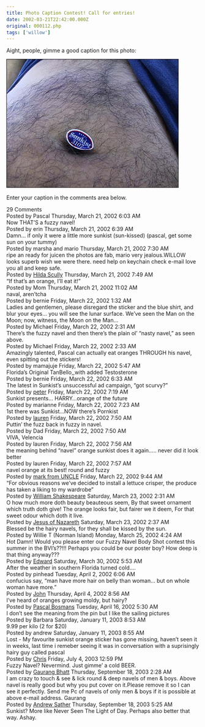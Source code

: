 ```yaml
---
title: Photo Caption Contest! Call for entries!
date: 2002-03-21T22:42:00.000Z
original: 000112.php
tags: ['willow']
---
```


Aight, people, gimme a good caption for this photo:

<p class="polaroid" style="--deg: -2deg"><img src="./sunkist-navel.jpg" /></p>

Enter your caption in the comments area below.

<div class="commentdivider"></div><span class="commentheader">29 Comments</span>

<div class="commentdivider">
<span class="commentauthorbox">Posted by Pascal</span>
<span class="commentdatebox">Thursday, March 21, 2002</span>
<span class="commenttimebox"> 6:03 AM</span>
</div>
<div class="commentbody">Now THAT’S a fuzzy navel!</div>
<div class="commentdivider">
<span class="commentauthorbox">Posted by erin</span>
<span class="commentdatebox">Thursday, March 21, 2002</span>
<span class="commenttimebox"> 6:39 AM</span>
</div>
<div class="commentbody">Damn… if only it were a little more sunkist (sun-kissed) (pascal, get some sun on your tummy)</div>
<div class="commentdivider">
<span class="commentauthorbox">Posted by marsha and mario</span>
<span class="commentdatebox">Thursday, March 21, 2002</span>
<span class="commenttimebox"> 7:30 AM</span>
</div>
<div class="commentbody">ripe an ready for juicen the photos are fab, mario very jealous.WILLOW looks superb wish we were there. need help  on keychain check e-mail  love you all and keep safe.</div>
<div class="commentdivider">
<span class="commentauthorbox">Posted by <a href="mailto&#58;hilda&#64;forkitude&#46;com">Hilda Scully</a></span>
<span class="commentdatebox">Thursday, March 21, 2002</span>
<span class="commenttimebox"> 7:49 AM</span>
</div>
<div class="commentbody">“If that’s an orange, I’ll eat it!”</div>
<div class="commentdivider">
<span class="commentauthorbox">Posted by Mom</span>
<span class="commentdatebox">Thursday, March 21, 2002</span>
<span class="commenttimebox">11:02 AM</span>
</div>
<div class="commentbody">naval, aren’tcha</div>
<div class="commentdivider">
<span class="commentauthorbox">Posted by bernie</span>
<span class="commentdatebox">Friday, March 22, 2002</span>
<span class="commenttimebox"> 1:32 AM</span>
</div>
<div class="commentbody">Ladies and gentlemen, please disregard the sticker and the blue shirt, and blur your eyes… you will see the lunar surface. We’ve seen the Man on the Moon; now, witness, the Moon on the Man…</div>
<div class="commentdivider">
<span class="commentauthorbox">Posted by Michael</span>
<span class="commentdatebox">Friday, March 22, 2002</span>
<span class="commenttimebox"> 2:31 AM</span>
</div>
<div class="commentbody">There’s the fuzzy navel and then there’s the plain ol’ “nasty navel,” as seen above.</div>
<div class="commentdivider">
<span class="commentauthorbox">Posted by Michael</span>
<span class="commentdatebox">Friday, March 22, 2002</span>
<span class="commenttimebox"> 2:33 AM</span>
</div>
<div class="commentbody">Amazingly talented, Pascal can actually eat oranges THROUGH his navel, even spitting out the stickers!</div>
<div class="commentdivider">
<span class="commentauthorbox">Posted by mamajuje</span>
<span class="commentdatebox">Friday, March 22, 2002</span>
<span class="commenttimebox"> 5:47 AM</span>
</div>
<div class="commentbody">Florida’s Original TanBello,,with added Testosterone</div>
<div class="commentdivider">
<span class="commentauthorbox">Posted by bernie</span>
<span class="commentdatebox">Friday, March 22, 2002</span>
<span class="commenttimebox"> 6:33 AM</span>
</div>
<div class="commentbody">The latest in Sunkist’s unsuccessful ad campaign, “got scurvy?”</div>
<div class="commentdivider">
<span class="commentauthorbox">Posted by <a href="mailto&#58;anotherkeslin&#64;yahoo&#46;com">peter</a></span>
<span class="commentdatebox">Friday, March 22, 2002</span>
<span class="commenttimebox"> 7:19 AM</span>
</div>
<div class="commentbody">Sunkist presents… HARRY…orange of the future</div>
<div class="commentdivider">
<span class="commentauthorbox">Posted by marianne</span>
<span class="commentdatebox">Friday, March 22, 2002</span>
<span class="commenttimebox"> 7:23 AM</span>
</div>
<div class="commentbody">1st there was Sunkist…NOW there’s Pornkist</div>
<div class="commentdivider">
<span class="commentauthorbox">Posted by <a href="mailto&#58;lauren&#64;balthrop&#46;com">lauren</a></span>
<span class="commentdatebox">Friday, March 22, 2002</span>
<span class="commenttimebox"> 7:50 AM</span>
</div>
<div class="commentbody">Puttin’ the fuzz back in fuzzy in navel.</div>
<div class="commentdivider">
<span class="commentauthorbox">Posted by Dad</span>
<span class="commentdatebox">Friday, March 22, 2002</span>
<span class="commenttimebox"> 7:50 AM</span>
</div>
<div class="commentbody">VIVA, Velencia</div>
<div class="commentdivider">
<span class="commentauthorbox">Posted by lauren</span>
<span class="commentdatebox">Friday, March 22, 2002</span>
<span class="commenttimebox"> 7:56 AM</span>
</div>
<div class="commentbody">the meaning behind “navel” orange sunkist does it again….. never did it look better</div>
<div class="commentdivider">
<span class="commentauthorbox">Posted by lauren</span>
<span class="commentdatebox">Friday, March 22, 2002</span>
<span class="commenttimebox"> 7:57 AM</span>
</div>
<div class="commentbody">navel orange at its best!  round and fuzzy</div>
<div class="commentdivider">
<span class="commentauthorbox">Posted by <a href="mailto&#58;norml99&#64;aol&#46;com">mark from UNCLE</a></span>
<span class="commentdatebox">Friday, March 22, 2002</span>
<span class="commenttimebox"> 9:44 AM</span>
</div>
<div class="commentbody">“For obvious reasons we’ve decided to install a lettuce crisper, the produce has taken a liking to my wardrobe”</div>
<div class="commentdivider">
<span class="commentauthorbox">Posted by <a href="mailto&#58;william&#64;forkitude&#46;com">William Shakespeare</a></span>
<span class="commentdatebox">Saturday, March 23, 2002</span>
<span class="commenttimebox"> 2:31 AM</span>
</div>
<div class="commentbody">O how much more doth beauty beauteous seem, By that sweet ornament which truth doth give! The orange looks fair, but fairer we it deem, For that sweet odour which doth it live.</div>
<div class="commentdivider">
<span class="commentauthorbox">Posted by <a href="mailto&#58;jesus &#64;forkitude&#46;com">Jesus of Nazareth</a></span>
<span class="commentdatebox">Saturday, March 23, 2002</span>
<span class="commenttimebox"> 2:37 AM</span>
</div>
<div class="commentbody">Blessed be the hairy navels, for they shall be kissed by the sun.</div>
<div class="commentdivider">
<span class="commentauthorbox">Posted by Willie T  (Norman Island)</span>
<span class="commentdatebox">Monday, March 25, 2002</span>
<span class="commenttimebox"> 4:24 AM</span>
</div>
<div class="commentbody">Hot Damn!  Would you please enter our Fuzzy Navel Body Shot contest this summer in the BVI’s??!!!  Perhaps you could be our poster boy?  How deep is that thing anyway???</div>
<div class="commentdivider">
<span class="commentauthorbox">Posted by <a href="mailto&#58;degruy&#64;aol&#46;com">Edward</a></span>
<span class="commentdatebox">Saturday, March 30, 2002</span>
<span class="commenttimebox"> 5:53 AM</span>
</div>
<div class="commentbody">After the weather in southern Florida turned cold….</div>
<div class="commentdivider">
<span class="commentauthorbox">Posted by pinhead</span>
<span class="commentdatebox">Tuesday, April  2, 2002</span>
<span class="commenttimebox"> 6:06 AM</span>
</div>
<div class="commentbody">confucius say, “man have more hair on belly than woman… but on whole woman have more.”</div>
<div class="commentdivider">
<span class="commentauthorbox">Posted by <a href="mailto&#58;hester&#64;ebuild&#46;net">John</a></span>
<span class="commentdatebox">Thursday, April  4, 2002</span>
<span class="commenttimebox"> 8:56 AM</span>
</div>
<div class="commentbody">I’ve heard of oranges growing moldy, but hairy?</div>
<div class="commentdivider">
<span class="commentauthorbox">Posted by <a href="mailto&#58;b&#46;m&#46;p&#64;skynet&#46;be">Pascal Bosmans</a></span>
<span class="commentdatebox">Tuesday, April 16, 2002</span>
<span class="commenttimebox"> 5:30 AM</span>
</div>
<div class="commentbody">I don’t see the meaning from the pin but I like the sailing pictures</div>
<div class="commentdivider">
<span class="commentauthorbox">Posted by Barbara</span>
<span class="commentdatebox">Saturday, January 11, 2003</span>
<span class="commenttimebox"> 8:53 AM</span>
</div>
<div class="commentbody">9.99 per kilo (2 for $20)</div>
<div class="commentdivider">
<span class="commentauthorbox">Posted by andrew</span>
<span class="commentdatebox">Saturday, January 11, 2003</span>
<span class="commenttimebox"> 8:55 AM</span>
</div>
<div class="commentbody">Lost - My favourite sunkist orange sticker has gone missing, haven’t seen it in weeks, last time i remeber seeing it was in conversation with a suprisingly hairy guy called pascal</div>
<div class="commentdivider">
<span class="commentauthorbox">Posted by <a href="mailto&#58;pcnut1&#64;msn&#46;com">Chris</a></span>
<span class="commentdatebox">Friday, July  4, 2003</span>
<span class="commenttimebox">12:59 PM</span>
</div>
<div class="commentbody">Fuzzy Navel?  Nevermind. Just gimme’ a cold BEER.</div>
<div class="commentdivider">
<span class="commentauthorbox">Posted by <a href="mailto&#58;gnbhatt&#64;rediffmail&#46;com">Gaurang Bhatt</a></span>
<span class="commentdatebox">Thursday, September 18, 2003</span>
<span class="commenttimebox"> 2:28 AM</span>
</div>
<div class="commentbody">I am crazy to touch & see & lick round & deep navels of men & boys. Above navel is really good but why you put cover on it.Please remove it so I can see it perfectly. Send me Pc of navels of only men & boys if it is possible at above e-mail address.  Gaurang</div>
<div class="commentdivider">
<span class="commentauthorbox">Posted by <a href="mailto&#58;andrew&#64;sather&#46;com">Andrew Sather</a></span>
<span class="commentdatebox">Thursday, September 18, 2003</span>
<span class="commenttimebox"> 5:25 AM</span>
</div>
<div class="commentbody">Sunkist? More like Never Seen The Light of Day. Perhaps also better that way. Ashay.</div>
